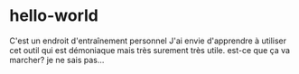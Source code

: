 # hello-world
C'est un endroit d'entraînement personnel
J'ai envie d'apprendre à utiliser cet outil qui est démoniaque mais très surement très utile.
est-ce que ça va marcher? je ne sais pas...